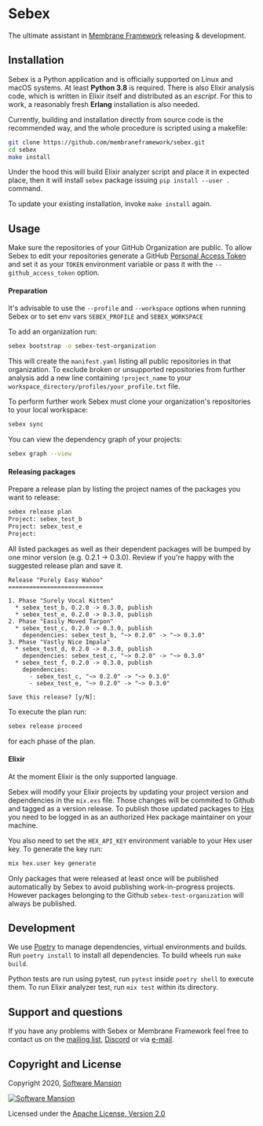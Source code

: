 # Sebex

The ultimate assistant in [Membrane Framework] releasing & development.

## Installation

Sebex is a Python application and is officially supported on Linux and macOS systems. At least **Python 3.8** is required. There is also Elixir analysis code, which is written in Elixir itself and distributed as an _escript_. For this to work, a reasonably fresh **Erlang** installation is also needed.

Currently, building and installation directly from source code is the recommended way, and the whole procedure is scripted using a makefile:

```bash
git clone https://github.com/membraneframework/sebex.git
cd sebex
make install
```

Under the hood this will build Elixir analyzer script and place it in expected place, then it will install `sebex` package issuing `pip install --user .` command.

To update your existing installation, invoke `make install` again.

## Usage

Make sure the repositories of your GitHub Organization are public. To allow Sebex to edit your repositories generate a GitHub [Personal Access Token](https://docs.github.com/en/authentication/keeping-your-account-and-data-secure/creating-a-personal-access-token) and set it as your `TOKEN` environment variable or pass it with the `--github_access_token` option.

#### Preparation

It's advisable to use the `--profile` and `--workspace` options when running Sebex or to set env vars `SEBEX_PROFILE` and `SEBEX_WORKSPACE`

To add an organization run:
```bash
sebex bootstrap -o sebex-test-organization
```
This will create the `manifest.yaml` listing all public repositories in that organization. To exclude broken or unsupported repositories from further analysis add a new line containing `!project_name` to your `workspace_directory/profiles/your_profile.txt` file.

To perform further work Sebex must clone your organization's repositories to your local workspace:
```bash
sebex sync
```
You can view the dependency graph of your projects:
```bash
sebex graph --view
```
#### Releasing packages
Prepare a release plan by listing the project names of the packages you want to release:
```bash
sebex release plan
Project: sebex_test_b
Project: sebex_test_e
Project:
```
All listed packages as well as their dependent packages will be bumped by one minor version (e.g. 0.2.1 -> 0.3.0).
Review if you're happy with the suggested release plan and save it.
```
Release "Purely Easy Wahoo"
===========================

1. Phase "Surely Vocal Kitten"
  * sebex_test_b, 0.2.0 -> 0.3.0, publish
  * sebex_test_e, 0.2.0 -> 0.3.0, publish
2. Phase "Easily Moved Tarpon"
  * sebex_test_c, 0.2.0 -> 0.3.0, publish
    dependencies: sebex_test_b, "~> 0.2.0" -> "~> 0.3.0"
3. Phase "Vastly Nice Impala"
  * sebex_test_d, 0.2.0 -> 0.3.0, publish
    dependencies: sebex_test_c, "~> 0.2.0" -> "~> 0.3.0"
  * sebex_test_f, 0.2.0 -> 0.3.0, publish
    dependencies:
      - sebex_test_c, "~> 0.2.0" -> "~> 0.3.0"
      - sebex_test_e, "~> 0.2.0" -> "~> 0.3.0"

Save this release? [y/N]:
```
To execute the plan run:
```bash
sebex release proceed
```
for each phase of the plan.
#### Elixir

At the moment Elixir is the only supported language.

Sebex will modify your Elixir projects by updating your project version and dependencies in the `mix.exs` file. Those changes will be commited to Github and tagged as a version release. To publish those updated packages to [Hex](https://hex.pm/) you need to be logged in as an authorized Hex package maintainer on your machine.

You also need to set the `HEX_API_KEY` environment variable to your Hex user key. To generate the key run:
```bash
mix hex.user key generate
```

Only packages that were released at least once will be published automatically by Sebex to avoid publishing work-in-progress projects.
However packages belonging to the Github `sebex-test-organization` will always be published.
## Development

We use [Poetry] to manage dependencies, virtual environments and builds. Run `poetry install` to install all dependencies. To build wheels run `make build`.

Python tests are run using pytest, run `pytest` inside `poetry shell` to execute them. To run Elixir analyzer test, run `mix test` within its directory.

## Support and questions

If you have any problems with Sebex or Membrane Framework feel free to contact us on the [mailing list](https://groups.google.com/forum/#!forum/membrane-framework), [Discord](https://discord.gg/nwnfVSY) or via [e-mail](mailto:info+sebex@membraneframework.org).

## Copyright and License

Copyright 2020, [Software Mansion](https://swmansion.com/?utm_source=git&utm_medium=readme&utm_campaign=membrane)

[![Software Mansion](https://logo.swmansion.com/logo?color=white&variant=desktop&width=200&tag=membrane-github)](
https://swmansion.com/?utm_source=git&utm_medium=readme&utm_campaign=membrane)

Licensed under the [Apache License, Version 2.0](LICENSE.txt)

[Membrane Framework]: https://www.membraneframework.org/
[Poetry]: https://python-poetry.org

